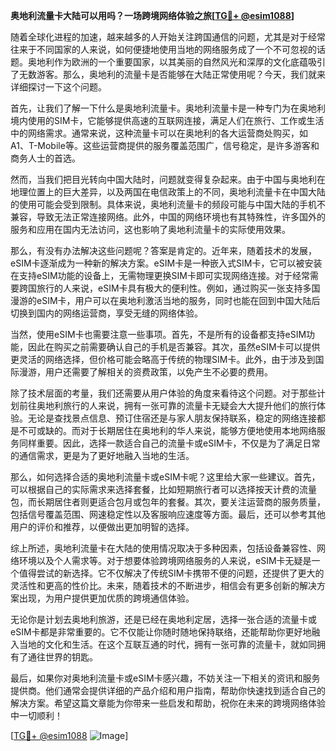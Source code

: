 **奥地利流量卡大陆可以用吗？一场跨境网络体验之旅[[TG💪+ @esim1088](https://t.me/s/esim1088)]**

随着全球化进程的加速，越来越多的人开始关注跨国通信的问题，尤其是对于经常往来于不同国家的人来说，如何便捷地使用当地的网络服务成了一个不可忽视的话题。奥地利作为欧洲的一个重要国家，以其美丽的自然风光和深厚的文化底蕴吸引了无数游客。那么，奥地利的流量卡是否能够在大陆正常使用呢？今天，我们就来详细探讨一下这个问题。

首先，让我们了解一下什么是奥地利流量卡。奥地利流量卡是一种专门为在奥地利境内使用的SIM卡，它能够提供高速的互联网连接，满足人们在旅行、工作或生活中的网络需求。通常来说，这种流量卡可以在奥地利的各大运营商处购买，如A1、T-Mobile等。这些运营商提供的服务覆盖范围广，信号稳定，是许多游客和商务人士的首选。

然而，当我们把目光转向中国大陆时，问题就变得复杂起来。由于中国与奥地利在地理位置上的巨大差异，以及两国在电信政策上的不同，奥地利流量卡在中国大陆的使用可能会受到限制。具体来说，奥地利流量卡的频段可能与中国大陆的手机不兼容，导致无法正常连接网络。此外，中国的网络环境也有其特殊性，许多国外的服务和应用在国内无法访问，这也影响了奥地利流量卡的实际使用效果。

那么，有没有办法解决这些问题呢？答案是肯定的。近年来，随着技术的发展，eSIM卡逐渐成为一种新的解决方案。eSIM卡是一种嵌入式SIM卡，它可以被安装在支持eSIM功能的设备上，无需物理更换SIM卡即可实现网络连接。对于经常需要跨国旅行的人来说，eSIM卡具有极大的便利性。例如，通过购买一张支持多国漫游的eSIM卡，用户可以在奥地利激活当地的服务，同时也能在回到中国大陆后切换到国内的网络运营商，享受无缝的网络体验。

当然，使用eSIM卡也需要注意一些事项。首先，不是所有的设备都支持eSIM功能，因此在购买之前需要确认自己的手机是否兼容。其次，虽然eSIM卡可以提供更灵活的网络选择，但价格可能会略高于传统的物理SIM卡。此外，由于涉及到国际漫游，用户还需要了解相关的资费政策，以免产生不必要的费用。

除了技术层面的考量，我们还需要从用户体验的角度来看待这个问题。对于那些计划前往奥地利旅行的人来说，拥有一张可靠的流量卡无疑会大大提升他们的旅行体验。无论是查找景点信息、预订住宿还是与家人朋友保持联系，稳定的网络连接都是不可或缺的。而对于长期居住在奥地利的华人来说，能够方便地使用本地网络服务同样重要。因此，选择一款适合自己的流量卡或eSIM卡，不仅是为了满足日常的通信需求，更是为了更好地融入当地的生活。

那么，如何选择合适的奥地利流量卡或eSIM卡呢？这里给大家一些建议。首先，可以根据自己的实际需求来选择套餐，比如短期旅行者可以选择按天计费的流量包，而长期居住者则更适合包月或包年的套餐。其次，要关注运营商的服务质量，包括信号覆盖范围、网速稳定性以及客服响应速度等方面。最后，还可以参考其他用户的评价和推荐，以便做出更加明智的选择。

综上所述，奥地利流量卡在大陆的使用情况取决于多种因素，包括设备兼容性、网络环境以及个人需求等。对于想要体验跨境网络服务的人来说，eSIM卡无疑是一个值得尝试的新选择。它不仅解决了传统SIM卡携带不便的问题，还提供了更大的灵活性和更高的性价比。未来，随着技术的不断进步，相信会有更多创新的解决方案出现，为用户提供更加优质的跨境通信体验。

无论你是计划去奥地利旅游，还是已经在奥地利定居，选择一张合适的流量卡或eSIM卡都是非常重要的。它不仅能让你随时随地保持联络，还能帮助你更好地融入当地的文化和生活。在这个互联互通的时代，拥有一张可靠的流量卡，就如同拥有了通往世界的钥匙。

最后，如果你对奥地利流量卡或eSIM卡感兴趣，不妨关注一下相关的资讯和服务提供商。他们通常会提供详细的产品介绍和用户指南，帮助你快速找到适合自己的解决方案。希望这篇文章能为你带来一些启发和帮助，祝你在未来的跨境网络体验中一切顺利！

[[TG💪+ @esim1088](https://t.me/s/esim1088) ![Image](https://i.postimg.cc/4NQfJmqS/Snipaste-2025-05-13-00-14-12.png)]